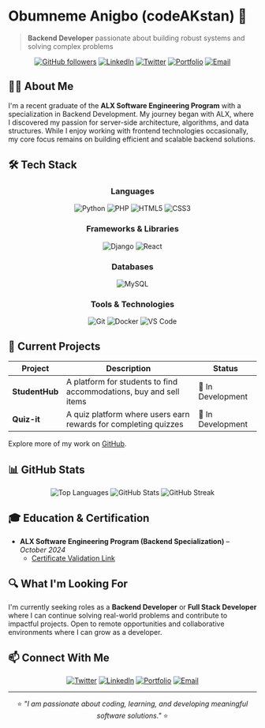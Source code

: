 # Obumneme Anigbo (codeAKstan) 🚀

> **Backend Developer** passionate about building robust systems and solving complex problems

<div align="center">
  
[![GitHub followers](https://img.shields.io/github/followers/codeAKstan?label=Follow&style=social)](https://github.com/codeAKstan)
[![LinkedIn](https://img.shields.io/badge/LinkedIn-codeAKstan-0077B5?style=flat&logo=linkedin)](https://www.linkedin.com/in/codeAKstan)
[![Twitter](https://img.shields.io/badge/Twitter-codeAKstan-1DA1F2?style=flat&logo=twitter)](https://x.com/codeakstan)
[![Portfolio](https://img.shields.io/badge/Portfolio-Visit_Me-4CAF50?style=flat)](https://codeakstan.github.io/)
[![Email](https://img.shields.io/badge/Email-codeakstan@gmail.com-D14836?style=flat&logo=gmail)](mailto:codeakstan@gmail.com)

</div>

## 👨‍💻 About Me

I'm a recent graduate of the **ALX Software Engineering Program** with a specialization in Backend Development. My journey began with ALX, where I discovered my passion for server-side architecture, algorithms, and data structures. While I enjoy working with frontend technologies occasionally, my core focus remains on building efficient and scalable backend solutions.

## 🛠️ Tech Stack

<div align="center">
  
### Languages
![Python](https://img.shields.io/badge/Python-3776AB?style=for-the-badge&logo=python&logoColor=white)
![PHP](https://img.shields.io/badge/PHP-777BB4?style=for-the-badge&logo=php&logoColor=white)
![HTML5](https://img.shields.io/badge/HTML5-E34F26?style=for-the-badge&logo=html5&logoColor=white)
![CSS3](https://img.shields.io/badge/CSS3-1572B6?style=for-the-badge&logo=css3&logoColor=white)

### Frameworks & Libraries
![Django](https://img.shields.io/badge/Django-092E20?style=for-the-badge&logo=django&logoColor=white)
![React](https://img.shields.io/badge/React-20232A?style=for-the-badge&logo=react&logoColor=61DAFB)

### Databases
![MySQL](https://img.shields.io/badge/MySQL-4479A1?style=for-the-badge&logo=mysql&logoColor=white)

### Tools & Technologies
![Git](https://img.shields.io/badge/Git-F05032?style=for-the-badge&logo=git&logoColor=white)
![Docker](https://img.shields.io/badge/Docker-2496ED?style=for-the-badge&logo=docker&logoColor=white)
![VS Code](https://img.shields.io/badge/VS_Code-0078D4?style=for-the-badge&logo=visual-studio-code&logoColor=white)

</div>

## 🔭 Current Projects

<div align="center">
  
| Project | Description | Status |
|---------|-------------|--------|
| **StudentHub** | A platform for students to find accommodations, buy and sell items | 🚧 In Development |
| **Quiz-it** | A quiz platform where users earn rewards for completing quizzes | 🚧 In Development |

</div>

Explore more of my work on [GitHub](https://github.com/codeAKstan?tab=repositories).

## 📊 GitHub Stats

<div align="center">
  <img src="https://github-readme-stats.vercel.app/api/top-langs/?username=codeAKstan&layout=compact&theme=tokyonight" alt="Top Languages" />
  <img src="https://github-readme-stats.vercel.app/api?username=codeAKstan&show_icons=true&theme=tokyonight" alt="GitHub Stats" />
  <img src="https://github-readme-streak-stats.herokuapp.com/?user=codeAKstan&theme=tokyonight" alt="GitHub Streak" />
</div>

## 🎓 Education & Certification

- **ALX Software Engineering Program (Backend Specialization)** – *October 2024*
  - [Certificate Validation Link](https://intranet.alxswe.com/certificates/EzrMcSJBYm)

## 🔍 What I'm Looking For

I'm currently seeking roles as a **Backend Developer** or **Full Stack Developer** where I can continue solving real-world problems and contribute to impactful projects. Open to remote opportunities and collaborative environments where I can grow as a developer.

## 📫 Connect With Me

<div align="center">
  
[![Twitter](https://img.shields.io/badge/Twitter-1DA1F2?style=for-the-badge&logo=twitter&logoColor=white)](https://x.com/codeakstan)
[![LinkedIn](https://img.shields.io/badge/LinkedIn-0077B5?style=for-the-badge&logo=linkedin&logoColor=white)](https://linkedin.com/in/codeAKstan)
[![Portfolio](https://img.shields.io/badge/Portfolio-4CAF50?style=for-the-badge&logo=google-chrome&logoColor=white)](https://codeakstan.vercel.app/)
[![Email](https://img.shields.io/badge/Email-D14836?style=for-the-badge&logo=gmail&logoColor=white)](mailto:codeakstan@gmail.com)

</div>

---

<div align="center">
  
⭐ *"I am passionate about coding, learning, and developing meaningful software solutions."* ⭐

</div>
